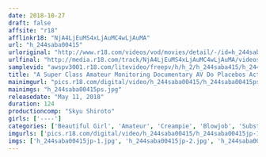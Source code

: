 ```yaml
---
date: 2018-10-27
draft: false
affsite: "r18"
afflinkr18: "NjA4LjEuMS4xLjAuMC4wLjAuMA"
url: "h_244saba00415"
urloriginal: "http://www.r18.com/videos/vod/movies/detail/-/id=h_244saba00415"
urlfinal: "http://media.r18.com/track/NjA4LjEuMS4xLjAuMC4wLjAuMA/videos/vod/movies/detail/-/id=h_244saba00415"
samplevid: "awspv3001.r18.com/litevideo/freepv/h/h_2/h_244saba415/h_244saba415_dmb_w.mp4"
title: "A Super Class Amateur Monitoring Documentary AV Do Placebos Actually Exist!? We Used Fake Aphrodisiacs To Continously Tease These Ladies And Keep Them From Cumming! Pull Out! While Pussy Grinding, She Could No Longer Resist And Began To Beg, 'Please... Stick It In Raw...' And Was Giving The Double Peace Sign While Panting And Moaning In Ecstasy While We Thoroughly Investigated Whether We Could Ejaculate Deep Into Her Pussy!! 2"
mainimgurl: "pics.r18.com/digital/video/h_244saba00415/h_244saba00415ps.jpg"
mainimgs: "h_244saba00415ps.jpg"
releasedate: "May 11, 2018"
duration: 124
productioncomp: "Skyu Shiroto"
girls: ['----']
categories: ['Beautiful Girl', 'Amateur', 'Creampie', 'Blowjob', 'Substance Use', 'Hi-Def']
imgurls: ['pics.r18.com/digital/video/h_244saba00415/h_244saba00415jp-1.jpg', 'pics.r18.com/digital/video/h_244saba00415/h_244saba00415jp-2.jpg', 'pics.r18.com/digital/video/h_244saba00415/h_244saba00415jp-3.jpg', 'pics.r18.com/digital/video/h_244saba00415/h_244saba00415jp-4.jpg', 'pics.r18.com/digital/video/h_244saba00415/h_244saba00415jp-5.jpg', 'pics.r18.com/digital/video/h_244saba00415/h_244saba00415jp-6.jpg', 'pics.r18.com/digital/video/h_244saba00415/h_244saba00415jp-7.jpg', 'pics.r18.com/digital/video/h_244saba00415/h_244saba00415jp-8.jpg', 'pics.r18.com/digital/video/h_244saba00415/h_244saba00415jp-9.jpg', 'pics.r18.com/digital/video/h_244saba00415/h_244saba00415jp-10.jpg', 'pics.r18.com/digital/video/h_244saba00415/h_244saba00415jp-11.jpg', 'pics.r18.com/digital/video/h_244saba00415/h_244saba00415jp-12.jpg', 'pics.r18.com/digital/video/h_244saba00415/h_244saba00415jp-13.jpg', 'pics.r18.com/digital/video/h_244saba00415/h_244saba00415jp-14.jpg', 'pics.r18.com/digital/video/h_244saba00415/h_244saba00415jp-15.jpg', 'pics.r18.com/digital/video/h_244saba00415/h_244saba00415jp-16.jpg', 'pics.r18.com/digital/video/h_244saba00415/h_244saba00415jp-17.jpg', 'pics.r18.com/digital/video/h_244saba00415/h_244saba00415jp-18.jpg', 'pics.r18.com/digital/video/h_244saba00415/h_244saba00415jp-19.jpg', 'pics.r18.com/digital/video/h_244saba00415/h_244saba00415jp-20.jpg']
imgs: ['h_244saba00415jp-1.jpg', 'h_244saba00415jp-2.jpg', 'h_244saba00415jp-3.jpg', 'h_244saba00415jp-4.jpg', 'h_244saba00415jp-5.jpg', 'h_244saba00415jp-6.jpg', 'h_244saba00415jp-7.jpg', 'h_244saba00415jp-8.jpg', 'h_244saba00415jp-9.jpg', 'h_244saba00415jp-10.jpg', 'h_244saba00415jp-11.jpg', 'h_244saba00415jp-12.jpg', 'h_244saba00415jp-13.jpg', 'h_244saba00415jp-14.jpg', 'h_244saba00415jp-15.jpg', 'h_244saba00415jp-16.jpg', 'h_244saba00415jp-17.jpg', 'h_244saba00415jp-18.jpg', 'h_244saba00415jp-19.jpg', 'h_244saba00415jp-20.jpg']
---
```

